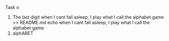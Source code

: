 Task o
1. The last digit
 when I cant fall asleep, I play what I call the alphabet game >> README.md
echo  when I cant fall asleep, I play what I call the alphabet game
3. alphABET
